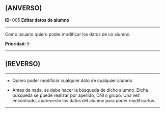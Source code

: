 ## (ANVERSO)

**ID:** 005 **Editar datos de alumno** 

***

Como usuario quiero poder modificar los datos de un alumno. 

**Prioridad:** 5

***

## (REVERSO)

***

* Quiero poder modificar cualquier dato de cualquier alumno. 

* Antes de nada, se debe hacer la búsqueda de dicho alumno. Dicha búsqueda se puede realizar por apellido, DNI o grupo. Una vez encontrado, aparecerán los datos del alumno para poder modificarlos.

***